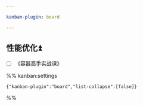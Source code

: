 ```yaml
---

kanban-plugin: board

---
```


## 性能优化⏫

- [ ] 《容器高手实战课》




%% kanban:settings
```
{"kanban-plugin":"board","list-collapse":[false]}
```
%%